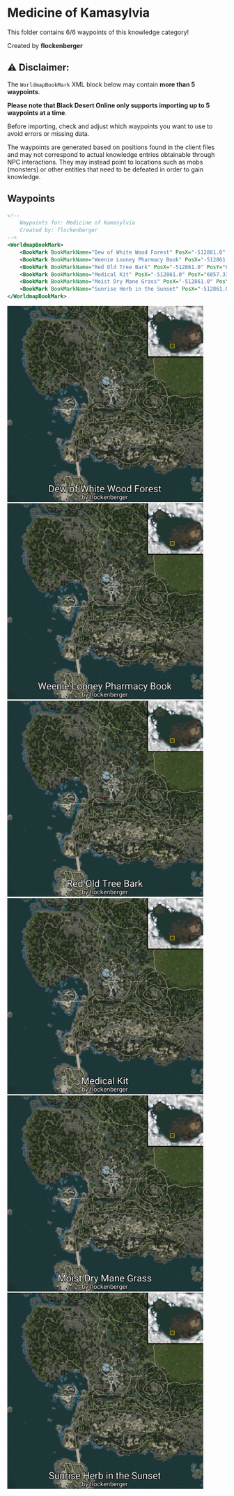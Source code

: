 # Medicine of Kamasylvia

This folder contains 6/6 waypoints of this knowledge category!


Created by **flockenberger**

## ⚠️ Disclaimer:
The `WorldmapBookMark` XML block below may contain **more than 5 waypoints**.

**Please note that Black Desert Online only supports importing up to 5 waypoints at a time**.

Before importing, check and adjust which waypoints you want to use to avoid errors or missing data.

The waypoints are generated based on positions found in the client files and may not correspond to actual knowledge entries obtainable through NPC interactions.
They may instead point to locations such as mobs (monsters) or other entities that need to be defeated in order to gain knowledge.

## Waypoints
```xml
<!--
    Waypoints for: Medicine of Kamasylvia
    Created by: flockenberger
-->
<WorldmapBookMark>
    <BookMark BookMarkName="Dew of White Wood Forest" PosX="-512861.0" PosY="6057.33984375" PosZ="-474307.0" />
    <BookMark BookMarkName="Weenie Looney Pharmacy Book" PosX="-512861.0" PosY="6057.33984375" PosZ="-474307.0" />
    <BookMark BookMarkName="Red Old Tree Bark" PosX="-512861.0" PosY="6057.33984375" PosZ="-474307.0" />
    <BookMark BookMarkName="Medical Kit" PosX="-512861.0" PosY="6057.33984375" PosZ="-474307.0" />
    <BookMark BookMarkName="Moist Dry Mane Grass" PosX="-512861.0" PosY="6057.33984375" PosZ="-474307.0" />
    <BookMark BookMarkName="Sunrise Herb in the Sunset" PosX="-512861.0" PosY="6057.33984375" PosZ="-474307.0" />
</WorldmapBookMark>
```

<img src="./Medicine of Kamasylvia_Dew of White Wood Forest_Preview.webp" width="450"/> <img src="./Medicine of Kamasylvia_Weenie Looney Pharmacy Book_Preview.webp" width="450"/> <img src="./Medicine of Kamasylvia_Red Old Tree Bark_Preview.webp" width="450"/> <img src="./Medicine of Kamasylvia_Medical Kit_Preview.webp" width="450"/> <img src="./Medicine of Kamasylvia_Moist Dry Mane Grass_Preview.webp" width="450"/> <img src="./Medicine of Kamasylvia_Sunrise Herb in the Sunset_Preview.webp" width="450"/> 